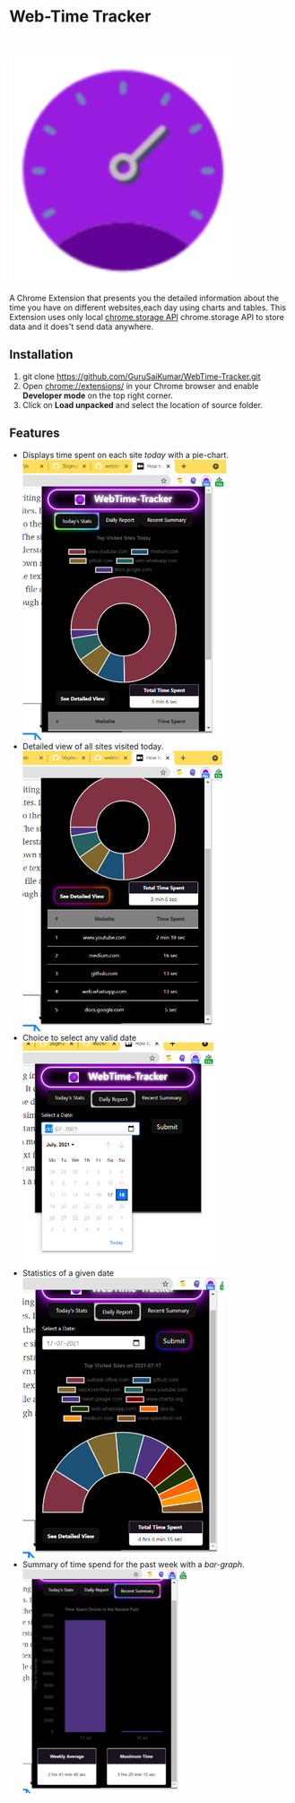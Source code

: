 # Web-Time Tracker 
<br> <img src = "icons/icon128.png" height = "400">
---
A Chrome Extension that presents you the detailed information about the time you have on different websites,each day using charts and tables.
This Extension uses only local [chrome.storage API](https://developer.chrome.com/docs/apps/manifest/storage/) chrome.storage API to store data and it does't send data anywhere.

## Installation
1. git clone https://github.com/GuruSaiKumar/WebTime-Tracker.git
2. Open [chrome://extensions/](chrome://extensions/) in your Chrome browser and enable **Developer mode** on the top right corner.
3. Click on **Load unpacked** and select the location of source folder.

## Features 
* Displays time spent on each site _today_ with a pie-chart. <br> <img src="images/today.png" height="500">
* Detailed view of all sites visited today. <br> <img src= "images/Detailed.png" height = "500">
* Choice to select any valid date <br> <img src = "images/Calender.png" height = "400">
* Statistics of a given date <br> <img src= "images/Daily.png" height = "500">
* Summary of time spend for the past week with a _bar-graph_.  <br> <img src = "images/Recent.png" height = "400">
